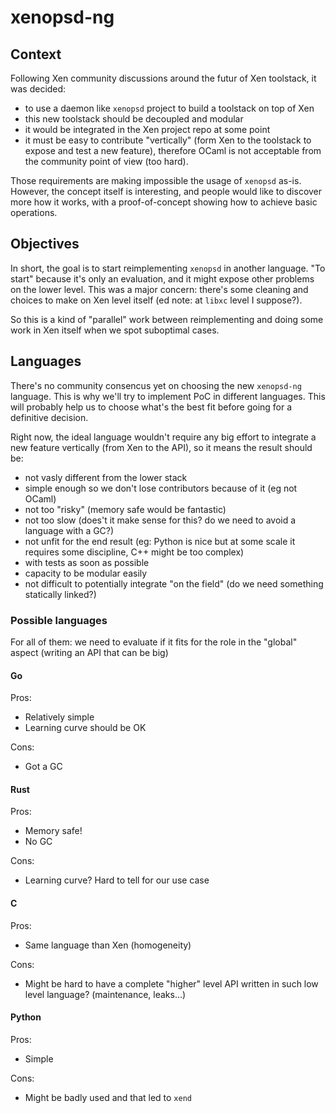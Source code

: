 # xenopsd-ng

## Context

Following Xen community discussions around the futur of Xen toolstack, it was decided:

* to use a daemon like `xenopsd` project to build a toolstack on top of Xen
* this new toolstack should be decoupled and modular
* it would be integrated in the Xen project repo at some point
* it must be easy to contribute "vertically" (form Xen to the toolstack to expose and test a new feature), therefore OCaml is not acceptable from the community point of view (too hard).

Those requirements are making impossible the usage of `xenopsd` as-is. However, the concept itself is interesting, and people would like to discover more how it works, with a proof-of-concept showing how to achieve basic operations.

## Objectives

In short, the goal is to start reimplementing `xenopsd` in another language. "To start" because it's only an evaluation, and it might expose other problems on the lower level. This was a major concern: there's some cleaning and choices to make on Xen level itself (ed note: at `libxc` level I suppose?).

So this is a kind of "parallel" work between reimplementing and doing some work in Xen itself when we spot suboptimal cases.

## Languages

There's no community consencus yet on choosing the new `xenopsd-ng` language. This is why we'll try to implement PoC in different languages. This will probably help us to choose what's the best fit before going for a definitive decision.

Right now, the ideal language wouldn't require any big effort to integrate a new feature vertically (from Xen to the API), so it means the result should be:
* not vasly different from the lower stack
* simple enough so we don't lose contributors because of it (eg not OCaml)
* not too "risky" (memory safe would be fantastic)
* not too slow (does't it make sense for this? do we need to avoid a language with a GC?)
* not unfit for the end result (eg: Python is nice but at some scale it requires some discipline, C++ might be too complex)
* with tests as soon as possible
* capacity to be modular easily
* not difficult to potentially integrate "on the field" (do we need something statically linked?)

### Possible languages

For all of them: we need to evaluate if it fits for the role in the "global" aspect (writing an API that can be big)

#### Go

Pros:
+ Relatively simple
+ Learning curve should be OK

Cons:
- Got a GC

#### Rust

Pros:
+ Memory safe!
+ No GC

Cons:
- Learning curve? Hard to tell for our use case

#### C

Pros:
+ Same language than Xen (homogeneity)

Cons:
- Might be hard to have a complete "higher" level API written in such low level language? (maintenance, leaks…)

#### Python

Pros:
+ Simple

Cons:
- Might be badly used and that led to `xend`